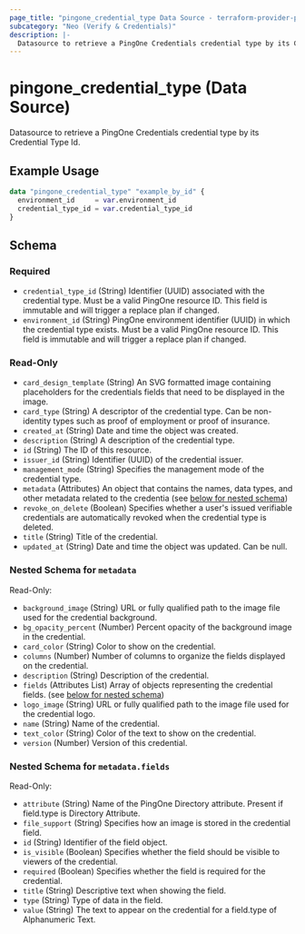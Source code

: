 ```yaml
---
page_title: "pingone_credential_type Data Source - terraform-provider-pingone"
subcategory: "Neo (Verify & Credentials)"
description: |-
  Datasource to retrieve a PingOne Credentials credential type by its Credential Type Id.
---
```


# pingone_credential_type (Data Source)

Datasource to retrieve a PingOne Credentials credential type by its Credential Type Id.

## Example Usage

```terraform
data "pingone_credential_type" "example_by_id" {
  environment_id     = var.environment_id
  credential_type_id = var.credential_type_id
}
```

<!-- schema generated by tfplugindocs -->
## Schema

### Required

- `credential_type_id` (String) Identifier (UUID) associated with the credential type.  Must be a valid PingOne resource ID.  This field is immutable and will trigger a replace plan if changed.
- `environment_id` (String) PingOne environment identifier (UUID) in which the credential type exists.  Must be a valid PingOne resource ID.  This field is immutable and will trigger a replace plan if changed.

### Read-Only

- `card_design_template` (String) An SVG formatted image containing placeholders for the credentials fields that need to be displayed in the image.
- `card_type` (String) A descriptor of the credential type. Can be non-identity types such as proof of employment or proof of insurance.
- `created_at` (String) Date and time the object was created.
- `description` (String) A description of the credential type.
- `id` (String) The ID of this resource.
- `issuer_id` (String) Identifier (UUID) of the credential issuer.
- `management_mode` (String) Specifies the management mode of the credential type.
- `metadata` (Attributes) An object that contains the names, data types, and other metadata related to the credentia (see [below for nested schema](#nestedatt--metadata))
- `revoke_on_delete` (Boolean) Specifies whether a user's issued verifiable credentials are automatically revoked when the credential type is deleted.
- `title` (String) Title of the credential.
- `updated_at` (String) Date and time the object was updated. Can be null.

<a id="nestedatt--metadata"></a>
### Nested Schema for `metadata`

Read-Only:

- `background_image` (String) URL or fully qualified path to the image file used for the credential background.
- `bg_opacity_percent` (Number) Percent opacity of the background image in the credential.
- `card_color` (String) Color to show on the credential.
- `columns` (Number) Number of columns to organize the fields displayed on the credential.
- `description` (String) Description of the credential.
- `fields` (Attributes List) Array of objects representing the credential fields. (see [below for nested schema](#nestedatt--metadata--fields))
- `logo_image` (String) URL or fully qualified path to the image file used for the credential logo.
- `name` (String) Name of the credential.
- `text_color` (String) Color of the text to show on the credential.
- `version` (Number) Version of this credential.

<a id="nestedatt--metadata--fields"></a>
### Nested Schema for `metadata.fields`

Read-Only:

- `attribute` (String) Name of the PingOne Directory attribute. Present if field.type is Directory Attribute.
- `file_support` (String) Specifies how an image is stored in the credential field.
- `id` (String) Identifier of the field object.
- `is_visible` (Boolean) Specifies whether the field should be visible to viewers of the credential.
- `required` (Boolean) Specifies whether the field is required for the credential.
- `title` (String) Descriptive text when showing the field.
- `type` (String) Type of data in the field.
- `value` (String) The text to appear on the credential for a field.type of Alphanumeric Text.
